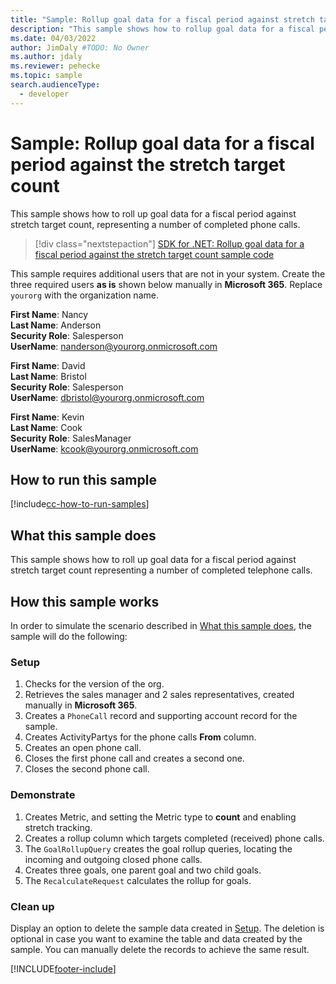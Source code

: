 ```yaml
---
title: "Sample: Rollup goal data for a fiscal period against stretch target count (Microsoft Dataverse) | Microsoft Docs" # Intent and product brand in a unique string of 43-59 chars including spaces
description: "This sample shows how to rollup goal data for a fiscal period against stretch target count." # 115-145 characters including spaces. This abstract displays in the search result.
ms.date: 04/03/2022
author: JimDaly #TODO: No Owner
ms.author: jdaly
ms.reviewer: pehecke
ms.topic: sample
search.audienceType:
  - developer
---
```


# Sample: Rollup goal data for a fiscal period against the stretch target count

<!-- https://learn.microsoft.com/dynamics365/customer-engagement/developer/sample-rollup-goal-data-fiscal-period-stretch-target-count -->

This sample shows how to roll up goal data for a fiscal period against stretch target count, representing a number of completed phone calls.

> [!div class="nextstepaction"]
> [SDK for .NET: Rollup goal data for a fiscal period against the stretch target count sample code](https://github.com/microsoft/PowerApps-Samples/tree/master/dataverse/orgsvc/CSharp/GoalDataForFiscalYear)

This sample requires additional users that are not in your system. Create the three required users **as is** shown below manually in **Microsoft 365**. Replace `yourorg` with the organization name.

**First Name**: Nancy<br/>
**Last Name**: Anderson<br/>
**Security Role**: Salesperson<br/>
**UserName**: nanderson@yourorg.onmicrosoft.com<br/>

**First Name**: David<br/>
**Last Name**: Bristol<br/>
**Security Role**: Salesperson<br/>
**UserName**: dbristol@yourorg.onmicrosoft.com<br/>

**First Name**: Kevin<br/>
**Last Name**: Cook<br/>
**Security Role**: SalesManager<br/>
**UserName**: kcook@yourorg.onmicrosoft.com<br/>

## How to run this sample

[!include[cc-how-to-run-samples](../../includes/cc-how-to-run-samples.md)]

## What this sample does

This sample shows how to roll up goal data for a fiscal period against stretch target count representing a number of completed telephone calls.

## How this sample works

In order to simulate the scenario described in [What this sample does](#what-this-sample-does), the sample will do the following:

### Setup

1. Checks for the version of the org.
2. Retrieves the sales manager and 2 sales representatives, created manually in **Microsoft 365**.
3. Creates a `PhoneCall` record and supporting account record for the sample.
4. Creates ActivityPartys for the phone calls **From** column.
5. Creates an open phone call.
6. Closes the first phone call and creates a second one.
7. Closes the second phone call.

### Demonstrate

1. Creates Metric, and setting the Metric type to **count** and enabling stretch tracking.
2. Creates a rollup column which targets completed (received) phone calls.
3. The `GoalRollupQuery` creates the goal rollup queries, locating the incoming and outgoing closed phone calls.
4. Creates three goals, one parent goal and two child goals.
5. The `RecalculateRequest` calculates the rollup for goals.

### Clean up

Display an option to delete the sample data created in [Setup](#setup). The deletion is optional in case you want to examine the table and data created by the sample. You can manually delete the records to achieve the same result.

[!INCLUDE[footer-include](../../../../includes/footer-banner.md)]
